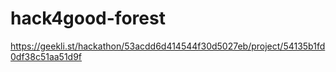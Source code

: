 hack4good-forest
================

https://geekli.st/hackathon/53acdd6d414544f30d5027eb/project/54135b1fd0df38c51aa51d9f
